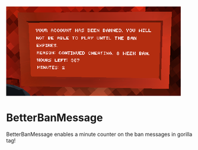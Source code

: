 ![alt](https://github.com/tnuser3/BetterBanMessage/blob/main/image.png?raw=true)

<h1 align-self: center> BetterBanMessage </h1>
BetterBanMessage enables a minute counter on the ban messages in gorilla tag!
